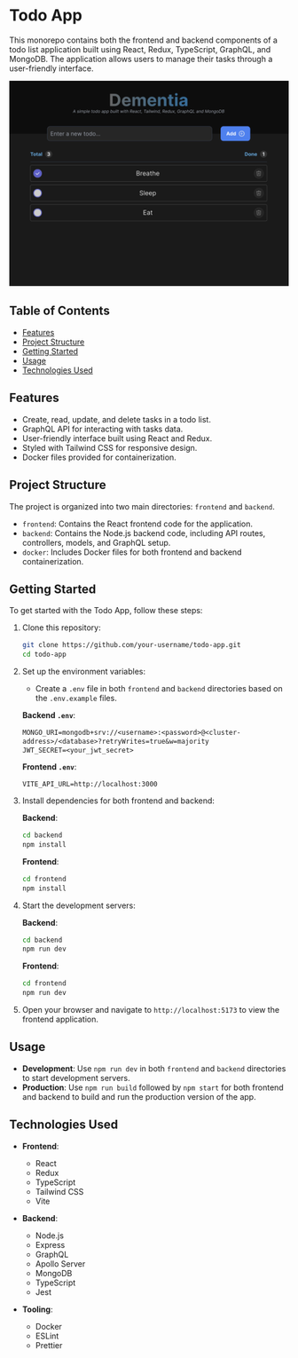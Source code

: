 
# Todo App

This monorepo contains both the frontend and backend components of a todo list application built using React, Redux, TypeScript, GraphQL, and MongoDB. The application allows users to manage their tasks through a user-friendly interface.

![Todo App screenshot](./frontend/public/todoapp.png)

## Table of Contents

- [Features](#features)
- [Project Structure](#project-structure)
- [Getting Started](#getting-started)
- [Usage](#usage)
- [Technologies Used](#technologies-used)

## Features

- Create, read, update, and delete tasks in a todo list.
- GraphQL API for interacting with tasks data.
- User-friendly interface built using React and Redux.
- Styled with Tailwind CSS for responsive design.
- Docker files provided for containerization.

## Project Structure

The project is organized into two main directories: `frontend` and `backend`.

- `frontend`: Contains the React frontend code for the application.
- `backend`: Contains the Node.js backend code, including API routes, controllers, models, and GraphQL setup.
- `docker`: Includes Docker files for both frontend and backend containerization.

## Getting Started

To get started with the Todo App, follow these steps:

1. Clone this repository:

   ```bash
   git clone https://github.com/your-username/todo-app.git
   cd todo-app
   ```

2. Set up the environment variables:

   - Create a `.env` file in both `frontend` and `backend` directories based on the `.env.example` files.

   **Backend `.env`**:
   ```env
   MONGO_URI=mongodb+srv://<username>:<password>@<cluster-address>/<database>?retryWrites=true&w=majority
   JWT_SECRET=<your_jwt_secret>
   ```

   **Frontend `.env`**:
   ```env
   VITE_API_URL=http://localhost:3000
   ```

3. Install dependencies for both frontend and backend:

   **Backend**:
   ```bash
   cd backend
   npm install
   ```

   **Frontend**:
   ```bash
   cd frontend
   npm install
   ```

4. Start the development servers:

   **Backend**:
   ```bash
   cd backend
   npm run dev
   ```

   **Frontend**:
   ```bash
   cd frontend
   npm run dev
   ```

5. Open your browser and navigate to `http://localhost:5173` to view the frontend application.

## Usage

- **Development**: Use `npm run dev` in both `frontend` and `backend` directories to start development servers.
- **Production**: Use `npm run build` followed by `npm start` for both frontend and backend to build and run the production version of the app.

## Technologies Used

- **Frontend**:
   - React
   - Redux
   - TypeScript
   - Tailwind CSS
   - Vite

- **Backend**:
   - Node.js
   - Express
   - GraphQL
   - Apollo Server
   - MongoDB
   - TypeScript
   - Jest

- **Tooling**:
   - Docker
   - ESLint
   - Prettier

